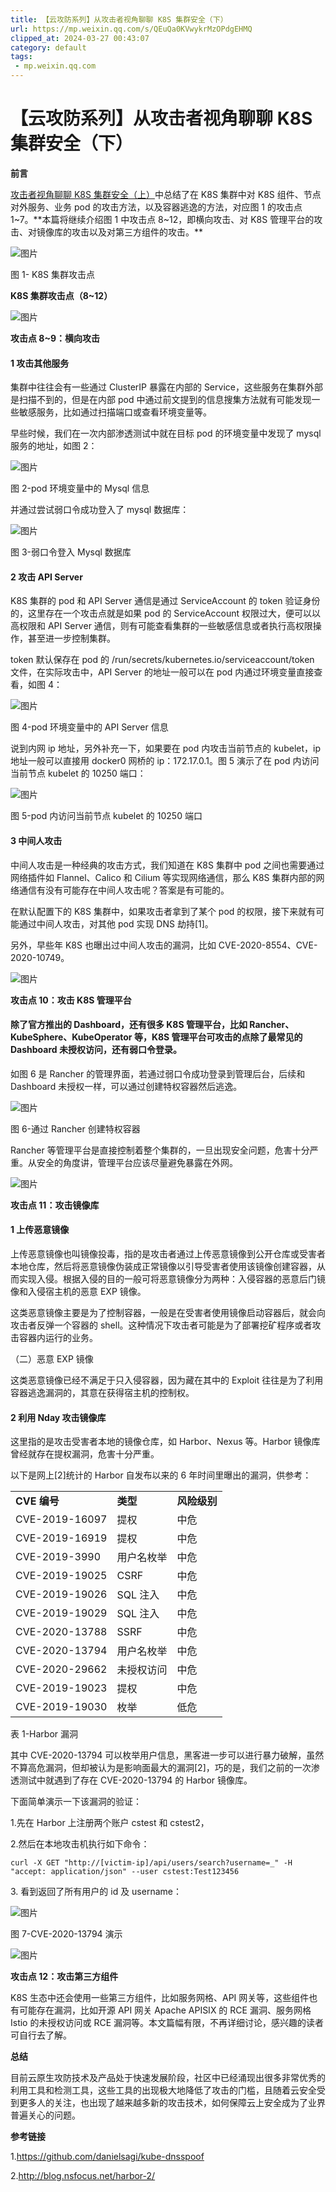 ```yaml
---
title: 【云攻防系列】从攻击者视角聊聊 K8S 集群安全（下）
url: https://mp.weixin.qq.com/s/QEuQa0KVwykrMzOPdgEHMQ
clipped_at: 2024-03-27 00:43:07
category: default
tags: 
 - mp.weixin.qq.com
---
```



# 【云攻防系列】从攻击者视角聊聊 K8S 集群安全（下）

**前言**

  

[攻击者视角聊聊 K8S 集群安全（上）](http://mp.weixin.qq.com/s?__biz=MzI4NjE2NjgxMQ==&mid=2650263324&idx=1&sn=d5ee820ae70b919fbabc34049780950b&chksm=f3e27568c495fc7edf1a793cbf69a5f5c45378bf06455cc7834ecc9c57862763ddee5f718101&scene=21#wechat_redirect)中总结了在 K8S 集群中对 K8S 组件、节点对外服务、业务 pod 的攻击方法，以及容器逃逸的方法，对应图 1 的攻击点 1~7。**本篇将继续介绍图 1 中攻击点 8~12，即横向攻击、对 K8S 管理平台的攻击、对镜像库的攻击以及对第三方组件的攻击。**  

![图片](assets/1711471387-c7a6fd2cfb03400125eba87c60590870.webp)

图 1- K8S 集群攻击点

**K8S 集群攻击点（8~12）**

![图片](assets/1711471387-73cb283162140c1ae61786e121af28db.gif)

**攻击点 8~9：横向攻击**

#### **1 攻击其他服务**

  

集群中往往会有一些通过 ClusterIP 暴露在内部的 Service，这些服务在集群外部是扫描不到的，但是在内部 pod 中通过前文提到的信息搜集方法就有可能发现一些敏感服务，比如通过扫描端口或查看环境变量等。

早些时候，我们在一次内部渗透测试中就在目标 pod 的环境变量中发现了 mysql 服务的地址，如图 2：

  

![图片](assets/1711471387-3e7c2353c944831db500c49d2b849c27.webp)

图 2-pod 环境变量中的 Mysql 信息

  

并通过尝试弱口令成功登入了 mysql 数据库：

  

![图片](assets/1711471387-bf46998f1d77952a3ee1045f51546b14.webp)

图 3-弱口令登入 Mysql 数据库

####   

#### **2 攻击 API Server**

K8S 集群的 pod 和 API Server 通信是通过 ServiceAccount 的 token 验证身份的，这里存在一个攻击点就是如果 pod 的 ServiceAccount 权限过大，便可以以高权限和 API Server 通信，则有可能查看集群的一些敏感信息或者执行高权限操作，甚至进一步控制集群。

  

token 默认保存在 pod 的 /run/secrets/kubernetes.io/serviceaccount/token 文件，在实际攻击中，API Server 的地址一般可以在 pod 内通过环境变量直接查看，如图 4：

  

![图片](assets/1711471387-4b3413fa000952efe12cec08181f53ba.webp)

图 4-pod 环境变量中的 API Server 信息

  

说到内网 ip 地址，另外补充一下，如果要在 pod 内攻击当前节点的 kubelet，ip 地址一般可以直接用 docker0 网桥的 ip：172.17.0.1。图 5 演示了在 pod 内访问当前节点 kubelet 的 10250 端口：

  

![图片](assets/1711471387-5197561da7eef7d807360a6776a3bb00.webp)

图 5-pod 内访问当前节点 kubelet 的 10250 端口

  

#### **3 中间人攻击**

中间人攻击是一种经典的攻击方式，我们知道在 K8S 集群中 pod 之间也需要通过网络插件如 Flannel、Calico 和 Cilium 等实现网络通信，那么 K8S 集群内部的网络通信有没有可能存在中间人攻击呢？答案是有可能的。

  

在默认配置下的 K8S 集群中，如果攻击者拿到了某个 pod 的权限，接下来就有可能通过中间人攻击，对其他 pod 实现 DNS 劫持\[1\]。

  

另外，早些年 K8S 也曝出过中间人攻击的漏洞，比如 CVE-2020-8554、CVE-2020-10749。

![图片](assets/1711471387-73cb283162140c1ae61786e121af28db.gif)

**攻击点 10：攻击 K8S 管理平台**

#### 除了官方推出的 Dashboard，还有很多 K8S 管理平台，比如 Rancher、KubeSphere、KubeOperator 等，K8S 管理平台可攻击的点除了最常见的 Dashboard 未授权访问，还有弱口令登录。  

  

如图 6 是 Rancher 的管理界面，若通过弱口令成功登录到管理后台，后续和 Dashboard 未授权一样，可以通过创建特权容器然后逃逸。

  

![图片](assets/1711471387-01200f4b9079daee258d59e8914c3c25.webp)

图 6-通过 Rancher 创建特权容器

  

Rancher 等管理平台是直接控制着整个集群的，一旦出现安全问题，危害十分严重。从安全的角度讲，管理平台应该尽量避免暴露在外网。

![图片](assets/1711471387-73cb283162140c1ae61786e121af28db.gif)

**攻击点 11：攻击镜像库**

####   

#### **1 上传恶意镜像**

上传恶意镜像也叫镜像投毒，指的是攻击者通过上传恶意镜像到公开仓库或受害者本地仓库，然后将恶意镜像伪装成正常镜像以引导受害者使用该镜像创建容器，从而实现入侵。根据入侵的目的一般可将恶意镜像分为两种：入侵容器的恶意后门镜像和入侵宿主机的恶意 EXP 镜像。

  

这类恶意镜像主要是为了控制容器，一般是在受害者使用镜像启动容器后，就会向攻击者反弹一个容器的 shell。这种情况下攻击者可能是为了部署挖矿程序或者攻击容器内运行的业务。

  

（二）恶意 EXP 镜像

这类恶意镜像已经不满足于只入侵容器，因为藏在其中的 Exploit 往往是为了利用容器逃逸漏洞的，其意在获得宿主机的控制权。

#### **2 利用 Nday 攻击镜像库**

这里指的是攻击受害者本地的镜像仓库，如 Harbor、Nexus 等。Harbor 镜像库曾经就存在提权漏洞，危害十分严重。

  

以下是网上\[2\]统计的 Harbor 自发布以来的 6 年时间里曝出的漏洞，供参考：

  

|     |     |     |
| --- | --- | --- |
| **CVE 编号** | **类型** | **风险级别** |
| CVE-2019-16097 | 提权  | 中危  |
| CVE-2019-16919 | 提权  | 中危  |
| CVE-2019-3990 | 用户名枚举 | 中危  |
| CVE-2019-19025 | CSRF | 中危  |
| CVE-2019-19026 | SQL 注入 | 中危  |
| CVE-2019-19029 | SQL 注入 | 中危  |
| CVE-2020-13788 | SSRF | 中危  |
| CVE-2020-13794 | 用户名枚举 | 中危  |
| CVE-2020-29662 | 未授权访问 | 中危  |
| CVE-2019-19023 | 提权  | 中危  |
| CVE-2019-19030 | 枚举  | 低危  |

表 1-Harbor 漏洞

  

其中 CVE-2020-13794 可以枚举用户信息，黑客进一步可以进行暴力破解，虽然不算高危漏洞，但却被认为是影响面最大的漏洞\[2\]，巧的是，我们之前的一次渗透测试中就遇到了存在 CVE-2020-13794 的 Harbor 镜像库。

  

下面简单演示一下该漏洞的验证：

1.先在 Harbor 上注册两个账户 cstest 和 cstest2，

2.然后在本地攻击机执行如下命令：

```plain
curl -X GET "http://[victim-ip]/api/users/search?username=_" -H "accept: application/json" --user cstest:Test123456
```

3\. 看到返回了所有用户的 id 及 username：

  

![图片](assets/1711471387-0243477bc2cb698b342a3d246551ec2f.webp)

图 7-CVE-2020-13794 演示

![图片](assets/1711471387-73cb283162140c1ae61786e121af28db.gif)

**攻击点 12：攻击第三方组件**

K8S 生态中还会使用一些第三方组件，比如服务网格、API 网关等，这些组件也有可能存在漏洞，比如开源 API 网关 Apache APISIX 的 RCE 漏洞、服务网格 Istio 的未授权访问或 RCE 漏洞等。本文篇幅有限，不再详细讨论，感兴趣的读者可自行去了解。

**总结**

目前云原生攻防技术及产品处于快速发展阶段，社区中已经涌现出很多非常优秀的利用工具和检测工具，这些工具的出现极大地降低了攻击的门槛，且随着云安全受到更多人的关注，也出现了越来越多新的攻击技术，如何保障云上安全成为了业界普遍关心的问题。

  

  




**参考链接**

1.https://github.com/danielsagi/kube-dnsspoof

2.http://blog.nsfocus.net/harbor-2/